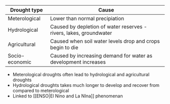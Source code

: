 | Drought type   | Cause                                                              |
| -------------- | ------------------------------------------------------------------ |
| Meterological  | Lower than normal precipiation                                     |
| Hydrological   | Caused by depletion of water reserves - rivers, lakes, groundwater |
| Agricultural   | Caused when soil water levels drop and crops begin to die          |
| Socio-economic | Caused by increasing demand for water as development increases     |
- Meterological droughts often lead to hydrological and agricultural droughts
- Hydrological droughts takes much longer to develop and recover from compared to  meterological
- Linked to [[ENSO|El Nino and La NIna]] phenomenan